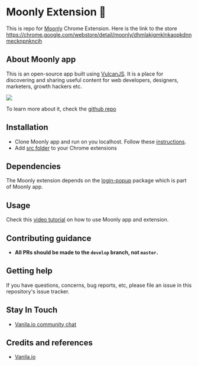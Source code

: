 # Moonly Extension 🌙

This is repo for [Moonly](https://moon.ly) Chrome Extension. Here is the link to the store https://chrome.google.com/webstore/detail/moonly/dhmlakjgmklnkaopkdnnmecknpnkncjh

## About Moonly app

This is an open-source app built using [VulcanJS](http://vulcanjs.org/). It is a place for discovering and sharing useful content for web developers, designers, marketers, growth hackers etc.  

![](https://i.imgur.com/I4y7TLL.png)

To learn more about it, check the [github repo](https://github.com/Moonly-App/moonly-app)


## Installation

- Clone Moonly app and run on you localhost. Follow these [instructions](https://github.com/Moonly-App/moonly-app#installation).
- Add [src folder](https://github.com/Moonly-App/moonly-extension/tree/master/src) to your Chrome extensions

## Dependencies

The Moonly extension depends on the [login-popup](https://github.com/Moonly-App/moonly-app/tree/master/packages/login-popup) package which is part of Moonly app.


## Usage

Check this [video tutorial](https://www.youtube.com/watch?v=-Ndiqsoza1E) on how to use Moonly app and extension.


## Contributing guidance

- **All PRs should be made to the `develop` branch, not `master`.**

## Getting help

If you have questions, concerns, bug reports, etc, please file an issue in this repository's issue tracker. 

## Stay In Touch

- [Vanila.io community chat](https://chat.vanila.io)

## Credits and references

- [Vanila.io](https://vanila.io)
